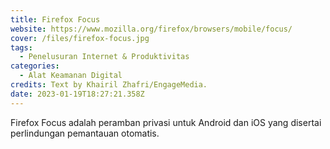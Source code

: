 ```yaml
---
title: Firefox Focus
website: https://www.mozilla.org/firefox/browsers/mobile/focus/
cover: /files/firefox-focus.jpg
tags:
  - Penelusuran Internet & Produktivitas
categories:
  - Alat Keamanan Digital
credits: Text by Khairil Zhafri/EngageMedia.
date: 2023-01-19T18:27:21.358Z
---
```

Firefox Focus adalah peramban privasi untuk Android dan iOS yang disertai perlindungan pemantauan otomatis.